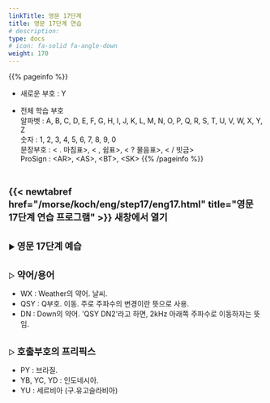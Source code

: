 ```yaml
---
linkTitle: 영문 17단계
title: 영문 17단계 연습
# description: 
type: docs
# icon: fa-solid fa-angle-down
weight: 170
---
```


{{% pageinfo %}}

* 새로운 부호 : Y

* 전체 학습 부호<br>
알파벳 : A, B, C, D, E, F, G, H, I, J, K, L, M, N, O, P, Q, R, S, T, U, V, W, X, Y, Z<br>
숫자 : 1, 2, 3, 4, 5, 6, 7, 8, 9, 0<br>
문장부호 : < . 마침표>, < , 쉼표>, < ? 물음표>, < / 빗금><br>
ProSign : &lt;AR&gt;, &lt;AS&gt;, &lt;BT&gt;, &lt;SK&gt;
{{% /pageinfo %}}

<br>

<b><span style="font-size:130%">{{< newtabref href="/morse/koch/eng/step17/eng17.html" title="영문 17단계 연습 프로그램" >}} 새창에서 열기</span></b>

<br>
▶ <b><span style="font-size:130%">영문 17단계 예습</span></b>
<br><br>

▷ <b><span style="font-size:130%">약어/용어</span></b>
- WX : Weather의 약어. 날씨.
- QSY : Q부호. 이동. 주로 주파수의 변경이란 뜻으로 사용.
- DN : Down의 약어. 'QSY DN2'라고 하면, 2kHz 아래쪽 주파수로 이동하자는 뜻임.
 <br><br>

▷ <b><span style="font-size:130%">호출부호의 프리픽스</span></b>
- PY : 브라질.
- YB, YC, YD : 인도네시아.
- YU : 세르비아 (구.유고슬라비아)
